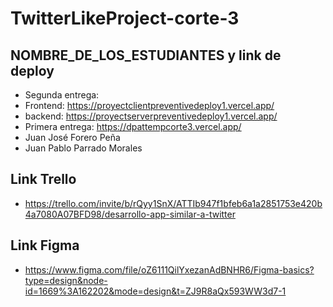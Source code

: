 # TwitterLikeProject-corte-3
## NOMBRE_DE_LOS_ESTUDIANTES y link de deploy
- Segunda entrega:
- Frontend: https://proyectclientpreventivedeploy1.vercel.app/
- backend: https://proyectserverpreventivedeploy1.vercel.app/
- Primera entrega: https://dpattempcorte3.vercel.app/
- Juan José Forero Peña
- Juan Pablo Parrado Morales
## Link Trello
- https://trello.com/invite/b/rQyy1SnX/ATTIb947f1bfeb6a1a2851753e420b4a7080A07BFD98/desarrollo-app-similar-a-twitter
## Link Figma
- https://www.figma.com/file/oZ6111QilYxezanAdBNHR6/Figma-basics?type=design&node-id=1669%3A162202&mode=design&t=ZJ9R8aQx593WW3d7-1
